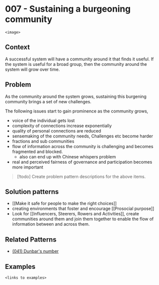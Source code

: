 # 007 - Sustaining a burgeoning community 

`<image>`

## Context

A successful system will have a community around it that finds it useful.  If the system is useful for a broad group, then the community around the system will grow over time.

## Problem

As the community around the system grows, sustaining this burgening community brings a set of new challenges.  

The following issues start to gain prominence as the community grows,
- voice of the individual gets lost
-  complexity of connections increase exponentially 
- quality of personal connections are reduced
- sensemaking of the community needs, Challenges etc become harder
- fractions and sub communities
- flow of information across the community is challenging and becomes fragmented and blocked.
	- also can end up with Chinese whispers problem
- real and perceived fairness of governance and participation becomes more important
> [!todo]
Create problem pattern descriptions for the above items.
## Solution patterns
- [[Make it safe for people to make the right choices]]
- creating environments that foster and encourage [[Prosocial purpose]]
- Look for [[Influencers, Steerers, Rowers and Activities]], create communities around them and join them together to enable the flow of information between and across them.





## Related Patterns

* [(041) Dunbar's number](041%20-%20Dunbar's%20number.md)  

## Examples

`<links to examples>`